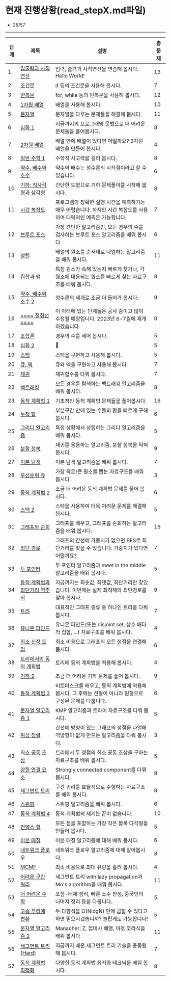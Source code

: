 # 현재 진행상황(read_stepX.md파일)

- 26/57

---

| 단계 | 제목 | 설명 | 총 문제 |
| ---- | ---- | ---- | ---- |
| 1    | [입출력과 사칙연산](https://www.acmicpc.net/step/1) | 입력, 출력과 사칙연산을 연습해 봅시다. Hello World! | 13 |
| 2    | [조건문](https://www.acmicpc.net/step/4) | if 등의 조건문을 사용해 봅시다. | 7 |
| 3    | [반복문](https://www.acmicpc.net/step/3) | for, while 등의 반복문을 사용해 봅시다. | 12 |
| 4    | [1차원 배열](https://www.acmicpc.net/step/6) | 배열을 사용해 봅시다. | 10 |
| 5    | [문자열](https://www.acmicpc.net/step/7) | 문자열을 다루는 문제들을 해결해 봅시다. | 11 |
| 6    | [심화 1](https://www.acmicpc.net/step/52) | 지금까지의 프로그래밍 문법으로 더 어려운 문제들을 풀어봅시다. | 8 |
| 7    | [2차원 배열](https://www.acmicpc.net/step/2) | 배열 안에 배열이 있다면 어떨까요? 2차원 배열을 만들어 봅시다. | 4 |
| 8    | [일반 수학 1](https://www.acmicpc.net/step/8) | 수학적 사고력을 길러 봅시다. | 8 |
| 9    | [약수, 배수와 소수](https://www.acmicpc.net/step/10) | 약수와 배수는 정수론의 시작점이라고 할 수 있습니다. | 6 |
| 10   | [기하: 직사각형과 삼각형](https://www.acmicpc.net/step/50) | 간단한 도형으로 기하 문제풀이를 시작해 봅시다. | 8 |
| 11   | [시간 복잡도](https://www.acmicpc.net/step/53) | 프로그램의 정확한 실행 시간을 예측하기는 매우 어렵습니다. 하지만 시간 복잡도를 사용하여 대략적인 예측은 가능합니다. | 7 |
| 12   | [브루트 포스](https://www.acmicpc.net/step/22) | 가장 간단한 알고리즘인, 모든 경우의 수를 검사하는 브루트 포스 알고리즘을 배워 봅시다. | 6 |
| 13   | [정렬](https://www.acmicpc.net/step/9) | 배열의 원소를 순서대로 나열하는 알고리즘을 배워 봅시다. | 11 |
| 14   | [집합과 맵](https://www.acmicpc.net/step/49) | 특정 원소가 속해 있는지 빠르게 찾거나, 각 원소에 대응되는 원소를 빠르게 찾는 자료구조를 배워 봅시다. | 8 |
| 15   | [약수, 배수와 소수 2](https://www.acmicpc.net/step/18) | 정수론의 세계로 조금 더 들어가 봅시다. | 9 |
| 16   | [==== 절취선 ====](https://www.acmicpc.net/step/57) | 이 아래에 있는 단계들은 공사 중이고 많이 수정될 예정입니다. 2023년 6-7월에 재개하겠습니다. | 0 |
| 17   | [조합론](https://www.acmicpc.net/step/61) | 경우의 수를 세어 봅시다. | 5 |
| 18   | [심화 2](https://www.acmicpc.net/step/54) | 👑 | 5 |
| 19   | [스택](https://www.acmicpc.net/step/11) | 스택을 구현하고 사용해 봅시다. | 5 |
| 20   | [큐, 덱](https://www.acmicpc.net/step/12) | 큐와 덱을 구현하고 사용해 봅시다. | 7 |
| 21   | [재귀](https://www.acmicpc.net/step/19) | 재귀함수를 다뤄 봅시다. | 7 |
| 22   | [백트래킹](https://www.acmicpc.net/step/34) | 모든 경우를 탐색하는 백트래킹 알고리즘을 배워 봅시다. | 8 |
| 23   | [동적 계획법 1](https://www.acmicpc.net/step/16) | 기초적인 동적 계획법 문제들을 풀어봅시다. | 16 |
| 24   | [누적 합](https://www.acmicpc.net/step/48) | 부분구간 안에 있는 수들의 합을 빠르게 구해 봅시다. | 6 |
| 25   | [그리디 알고리즘](https://www.acmicpc.net/step/33) | 특정 상황에서 성립하는 그리디 알고리즘을 배워 봅시다. | 5 |
| 26   | [분할 정복](https://www.acmicpc.net/step/20) | 재귀를 응용하는 알고리즘, 분할 정복을 익혀 봅시다. | 9 |
| 27   | [이분 탐색](https://www.acmicpc.net/step/29) | 이분 탐색 알고리즘을 배워 봅시다. | 7 |
| 28   | [우선순위 큐](https://www.acmicpc.net/step/13) | 가장 작은/큰 원소를 뽑는 자료구조를 배워 봅시다. | 3 |
| 29   | [동적 계획법 2](https://www.acmicpc.net/step/17) | 조금 더 어려운 동적 계획법 문제를 풀어 봅시다. | 6 |
| 30   | [스택 2](https://www.acmicpc.net/step/51) | 스택을 사용하여 더욱 어려운 문제를 해결해 봅시다. | 5 |
| 31   | [그래프와 순회](https://www.acmicpc.net/step/24) | 그래프를 배우고, 그래프를 순회하는 알고리즘을 배워 봅시다. | 16 |
| 32   | [최단 경로](https://www.acmicpc.net/step/26) | 그래프의 간선에 가중치가 없으면 BFS로 최단거리를 찾을 수 있습니다. 가중치가 있다면 어떨까요? | 7 |
| 33   | [투 포인터](https://www.acmicpc.net/step/59) | 투 포인터 알고리즘과 meet in the middle 알고리즘을 배워 봅시다. | 5 |
| 34   | [동적 계획법과 최단거리 역추적](https://www.acmicpc.net/step/41) | 지금까지는 최솟값, 최댓값, 최단거리만 찾았습니다. 이번에는 실제 최적해와 최단경로를 찾아 봅시다. | 9 |
| 35   | [트리](https://www.acmicpc.net/step/23) | 대표적인 그래프 종류 중 하나인 트리를 다뤄 봅시다. | 7 |
| 36   | [유니온 파인드](https://www.acmicpc.net/step/14) | 유니온 파인드(또는 disjoint set, 상호 배타적 집합, ...) 자료구조를 배워 봅시다. | 4 |
| 37   | [최소 신장 트리](https://www.acmicpc.net/step/15) | 최소 비용으로 그래프의 모든 정점을 연결해 봅시다. | 6 |
| 38   | [트리에서의 동적 계획법](https://www.acmicpc.net/step/21) | 트리에 동적 계획법을 적용해 봅시다. | 4 |
| 39   | [기하 2](https://www.acmicpc.net/step/45) | 조금 더 어려운 기하 문제를 풀어 봅시다. | 9 |
| 40   | [동적 계획법 3](https://www.acmicpc.net/step/31) | 비트마스크를 배우고, 동적 계획법에 적용해 봅시다. 그 후에는 선형이 아니라 원형으로 구성된 문제를 다룹니다. | 6 |
| 41   | [문자열 알고리즘 1](https://www.acmicpc.net/step/27) | KMP 알고리즘과 트라이 자료구조를 다뤄 봅시다. | 5 |
| 42   | [위상 정렬](https://www.acmicpc.net/step/25) | 간선에 방향이 있는 그래프의 정점을 나열해 역방향이 없게 만드는 알고리즘을 다뤄 봅시다. | 3 |
| 43   | [최소 공통 조상](https://www.acmicpc.net/step/40) | 트리에서 두 정점의 최소 공통 조상을 구하는 자료구조를 배워 봅시다. | 5 |
| 44   | [강한 연결 요소](https://www.acmicpc.net/step/43) | Strongly connected component를 다뤄 봅시다. | 8 |
| 45   | [세그먼트 트리](https://www.acmicpc.net/step/35) | 구간 쿼리를 효율적으로 수행하는 자료구조를 배워 봅시다. | 8 |
| 46   | [스위핑](https://www.acmicpc.net/step/39) | 스위핑 알고리즘을 배워 봅시다. | 6 |
| 47   | [동적 계획법 4](https://www.acmicpc.net/step/47) | 동적 계획법의 세계는 끝이 없습니다. | 10 |
| 48   | [컨벡스 헐](https://www.acmicpc.net/step/37) | 모든 점을 포함하는 가장 작은 볼록 다각형을 만들어 봅시다. | 5 |
| 49   | [이분 매칭](https://www.acmicpc.net/step/38) | 이분 매칭 알고리즘에 대해 배워 봅시다. | 6 |
| 50   | [네트워크 플로우](https://www.acmicpc.net/step/36) | 네트워크 플로우 알고리즘에 대해 알아봅시다. | 8 |
| 51   | [MCMF](https://www.acmicpc.net/step/42) | 최소 비용으로 최대 유량을 흘려 봅시다. | 4 |
| 52   | [어려운 구간 쿼리](https://www.acmicpc.net/step/30) | 세그먼트 트리 with lazy propagation과 Mo's algorithm을 배워 봅시다. | 11 |
| 53   | [더 어려운 수학](https://www.acmicpc.net/step/44) | 포함-배제 정리, 빠른 소수 판정, 중국인의 나머지 정리 등을 다룹니다. | 5 |
| 54   | [고속 푸리에 변환](https://www.acmicpc.net/step/60) | 두 다항식을 O(NlogN) 만에 곱할 수 있다고 하면 믿으시겠습니까? 놀랍게도 가능합니다! | 5 |
| 55   | [문자열 알고리즘 2](https://www.acmicpc.net/step/28) | Manacher, Z, 접미사 배열, 아호 코라식을 배워 봅시다 | 11 |
| 56   | [세그먼트 트리 (Hard)](https://www.acmicpc.net/step/58) | 지금까지 배운 세그먼트 트리 기술을 총동원해 봅시다. | 7 |
| 57   | [동적 계획법 최적화](https://www.acmicpc.net/step/32) | 다양한 동적 계획법 최적화 테크닉을 배워 봅시다. | 8 |